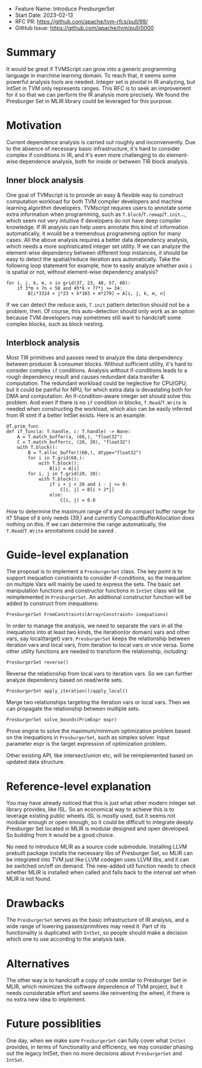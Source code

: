 - Feature Name: Introduce PresburgerSet
- Start Date: 2023-02-13
- RFC PR: https://github.com/apache/tvm-rfcs/pull/99/
- GitHub Issue: https://github.com/apache/tvm/pull/0000

# Summary
It would be great if TVMScript can grow into a generic programming language in marchine learning domain. To reach that, it seems some powerful analysis tools are needed. Integer set is pivotal in IR analyzing, but IntSet in TVM only represents ranges. This RFC is to seek an improvement for it so that we can perform the IR analysis more precisely. We found the Presburger Set in MLIR library could be leveraged for this purpose.
# Motivation
Current dependence analysis is carried out roughly and inconveniently. Due to the absence of necessary basic infrastructure, it's hard to consider complex if conditions in IR, and it's even more challenging to do element-wise dependence analysis, both for inside or between TIR block analysis.
## Inner block analysis
One goal of TVMscript is to provide an easy & flexible way to construct computation workload for both TVM compiler developers and machine learning algorithm developers. TVMscript requires users to annotate some extra information when programming, such as `T.block`/`T.remap`/`T.init`..., which seem not very intuitive if developers do not have deep compiler knowledge. If IR analysis can help users annotate this kind of information automatically, it would be a tremendous programming option for many cases. All the above analysis requires a better data dependency analysis, which needs a more sophisticated integer set utility. If we can analyze the element-wise dependency between different loop instances, it should be easy to detect the spatial/reduce iteration axis automatically. Take the following loop statement for example, how to easily analyze whether axis `i` is spatial or not, without element-wise dependency analysis?
```
for i, j, k, m, n in grid(37, 23, 40, 57, 60):
    if 3*m + 7n < 58 and 45*k + 77*j >= 34:
        B[i*3324 + j*23 + k*103 + m*279] = A[i, j, k, m, n]
```
If we can detect the reduce axis, `T.init` pattern detection should not be a problem, then. Of course, this auto-detection should only work as an option because TVM developers may sometimes still want to handcraft some complex blocks, such as block nesting.
## Interblock analysis
Most TIR primitives and passes need to analyze the data denpendency between producer & consumer blocks. Without sufficient utility, it's hard to consider complex `if` conditions. Analysis without if-conditions leads to a rough dependency result and causes redundant data transfer & computation. The redundant workload could be neglective for CPU/GPU, but it could be painful for NPU, for which extra data is devastating both for DMA and computation. An if-condition-aware integer set should solve this problem. And even if there is no `if` condition in blocks, `T.Read`/`T.Write` is needed when constructing the workload, which also can be easily inferred from IR stmt if a better IntSet exists. Here is an example:
```
@T.prim_func
def if_func(a: T.handle, c: T.handle) -> None:
    A = T.match_buffer(a, (60,), "float32")
    C = T.match_buffer(c, (20, 20), "float32")
    with T.block():
        B = T.alloc_buffer((60,), dtype="float32")
        for i in T.grid(60,):
            with T.block():
                B[i] = A[i]
        for i, j in T.grid(20, 20):
            with T.block():
                if i + j < 20 and i - j <= 0:
                    C[i, j] = B[i + 2*j]
                else:
                    C[i, j] = 0.0
```
How to determine the maximum range of `B` and do compact buffer range for it? Shape of `B` only needs (39,) and currently CompactBufferAllocation does nothing on this. If we can determine the range automatically, the `T.Read`/`T.Write` annotations could be saved .
# Guide-level explanation
The proposal is to implement a `PresburgerSet` class. The key point is to support inequation constraints to consider if-conditions, so the inequation on multiple Vars will mainly be used to express the sets. The basic set manipulation functions and constructor functions in `IntSet` class will be reimplemented in `PresburgerSet`. An additional constructor function will be added to construct from inequations:
```
PresburgerSet FromConstraints(Array<Constraint> inequations)
```
In order to manage the analysis, we need to separate the vars in all the inequations into at least two kinds, the iteration(or domain) vars and other vars, say local(target) vars. `PresburgerSet` keeps the relationship between iteration vars and local vars, from iteration to local vars or vice versa. Some other utility functions are needed to transform the relationship, including:
```
PresburgerSet reverse()
```
  Reverse the relationship from local vars to iteration vars. So we can further analyze dependency based on read/write sets.
```
PresburgerSet apply_iteration()/apply_local()
```
  Merge two relationships targeting the iteration vars or local vars. Then we can propagate the relationship between multiple sets.
```
PresburgerSet solve_bounds(PrimExpr expr)
```
  Prove engine to solve the maximum/minimum optimization problem based on the inequations in `PresburgerSet`, such as simplex solver. Input parameter expr is the target expression of optimization problem.

Other existing API, like intersect/union etc, will be reimplemented based on updated data structure.
# Reference-level explanation
You may have already noticed that this is just what other modern integer set library provides, like ISL. So an economical way to achieve this is to leverage existing public wheels. ISL is mostly used, but it seems not modular enough or open enough, so it could be difficult to integrate deeply. Presburger Set located in MLIR is modular designed and open developed. So building from it would be a good choice.

No need to introduce MLIR as a source code submodule. Installing LLVM prebuilt package installs the necessary libs of Presburger Set, so MLIR can be integrated into TVM just like LLVM codegen uses LLVM libs, and it can be switched on/off on demand. The new-added util function needs to check whether MLIR is installed when called and falls back to the interval set when MLIR is not found.
# Drawbacks
The `PresburgerSet` serves as the basic infrastructure of IR analysis, and a wide range of lowering passes/primitives may need it. Part of its functionality is duplicated with `IntSet`, so people should make a decision which one to use according to the analysis task.
# Alternatives
The other way is to handcraft a copy of code similar to Presburger Set in MLIR, which minimizes the software dependence of TVM project, but it needs considerable effort and seems like reinventing the wheel, if there is no extra new idea to implement.
# Future possiblities
One day, when we make sure `PresburgerSet` can fully cover what `IntSet` provides, in terms of functionality and efficiency, we may consider phasing out the legacy IntSet, then no more decisions about `PresburgerSet` and `IntSet`.